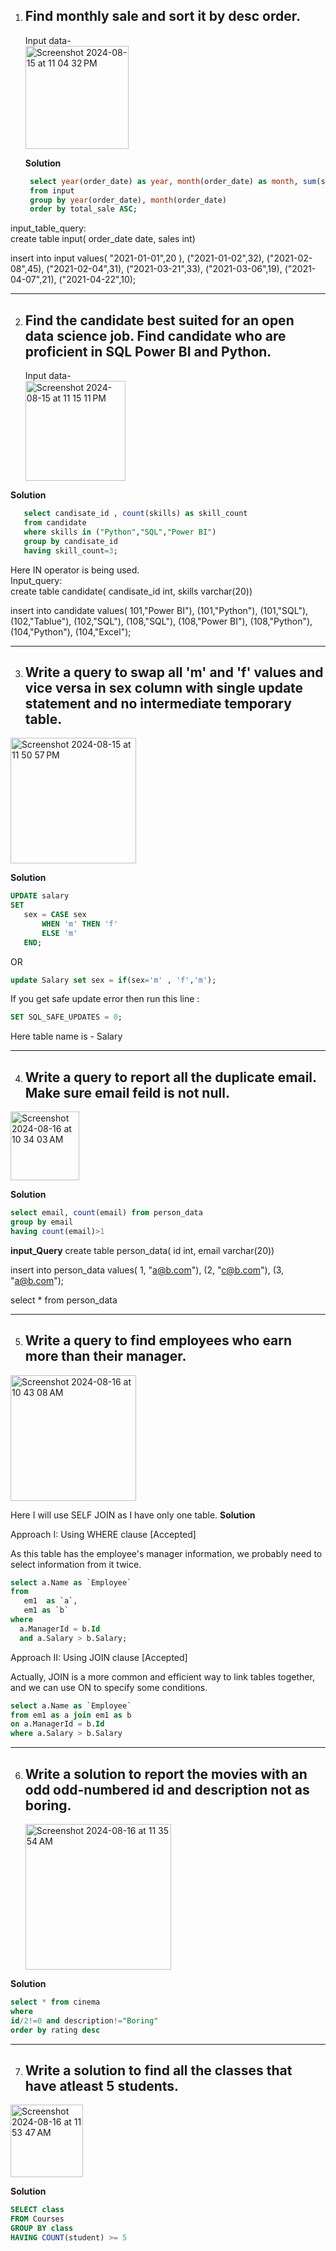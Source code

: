 1. Find monthly sale and sort it by desc order.
   --
   Input data-<br>
   <img width="165" alt="Screenshot 2024-08-15 at 11 04 32 PM" src="https://github.com/user-attachments/assets/7f0f904d-ec10-474d-904d-ba74d87f9c37">

   **Solution**
   ```sql
    select year(order_date) as year, month(order_date) as month, sum(sales) as total_sale
    from input
    group by year(order_date), month(order_date)
    order by total_sale ASC;
   ```
input_table_query:<br>
create table input(
order_date date,
sales int)

insert into input values(
 "2021-01-01",20 ),
("2021-01-02",32),
("2021-02-08",45),
("2021-02-04",31),
("2021-03-21",33),
("2021-03-06",19),
("2021-04-07",21),
("2021-04-22",10);

   -------------------------------------------------------------------------------------------------
2. Find the candidate best suited for an open data science job. Find candidate who are proficient in SQL Power BI and Python.
   --
   Input data-<br>
   <img width="160" alt="Screenshot 2024-08-15 at 11 15 11 PM" src="https://github.com/user-attachments/assets/3ab1b296-0fd4-4831-9978-b7945bee132d">
   
 **Solution**
```sql
   select candisate_id , count(skills) as skill_count
   from candidate
   where skills in ("Python","SQL","Power BI")
   group by candisate_id
   having skill_count=3;
 ```
   Here IN operator is being used.<br>
Input_query:<br>
create table candidate(
candisate_id int,
skills varchar(20))

insert into candidate values(
101,"Power BI"),
(101,"Python"),
(101,"SQL"),
(102,"Tablue"),
(102,"SQL"),
(108,"SQL"),
(108,"Power BI"),
(108,"Python"),
(104,"Python"),
(104,"Excel");

-------------------------------------------------------------------------------------------------


3. Write a query to swap all 'm' and 'f' values and vice versa in sex column with single update statement and no intermediate temporary table.
   --
 

<img width="201" alt="Screenshot 2024-08-15 at 11 50 57 PM" src="https://github.com/user-attachments/assets/cf94689f-ec1b-4659-a0c9-12a5b7f1520c">

 **Solution**
 ```sql
UPDATE salary
SET
    sex = CASE sex
        WHEN 'm' THEN 'f'
        ELSE 'm'
    END;
```
OR
```sql
update Salary set sex = if(sex='m' , 'f','m');
```
If you get safe update error then run this line :
```sql
SET SQL_SAFE_UPDATES = 0;
```
Here table name is - Salary



-------------------------------------------------------------------------------------------------
4. Write a query to report all the duplicate email. Make sure email feild is not null.
   -
 
<img width="110" alt="Screenshot 2024-08-16 at 10 34 03 AM" src="https://github.com/user-attachments/assets/67d90607-7a47-482e-beae-40859d543dbb">

**Solution**
 ```sql
select email, count(email) from person_data
group by email
having count(email)>1
```

**input_Query**
   create table person_data(
id int,
email varchar(20))

insert into person_data values(
1, "a@b.com"),
(2, "c@b.com"),
(3, "a@b.com");

select * from person_data

-------------------------------------------------------------------------------------------------
5. Write a query to find employees who earn more than their manager.
   --
   
<img width="201" alt="Screenshot 2024-08-16 at 10 43 08 AM" src="https://github.com/user-attachments/assets/2133614a-da8d-4542-abff-7ea064445a0a">

Here I will use SELF JOIN as I have only one table.
**Solution**

Approach I: Using WHERE clause [Accepted]<br>


As this table has the employee's manager information, we probably need to select information from it twice.
```sql
select a.Name as `Employee`
from 
   em1  as `a`,
   em1 as `b`
where
  a.ManagerId = b.Id
  and a.Salary > b.Salary;
```
Approach II: Using JOIN clause [Accepted]<br>


Actually, JOIN is a more common and efficient way to link tables together, and we can use ON to specify some conditions.
```sql
select a.Name as `Employee`
from em1 as a join em1 as b
on a.ManagerId = b.Id
where a.Salary > b.Salary
```

-------------------------------------------------------------------------------------------------
6. Write a solution to report the movies with an odd odd-numbered id and description not as boring.
   -
   <img width="233" alt="Screenshot 2024-08-16 at 11 35 54 AM" src="https://github.com/user-attachments/assets/64e648ff-bf20-451b-ad9b-31966a346232">
**Solution**
```sql
select * from cinema
where
id/2!=0 and description!="Boring"
order by rating desc
```
-------------------------------------------------------------------------------------------------
7. Write a solution to find all the classes that have atleast 5 students.
   -

<img width="116" alt="Screenshot 2024-08-16 at 11 53 47 AM" src="https://github.com/user-attachments/assets/bb545969-6c7f-4ef7-a7b6-7f2894a92130">

**Solution**
```sql
SELECT class
FROM Courses
GROUP BY class
HAVING COUNT(student) >= 5
```







   


